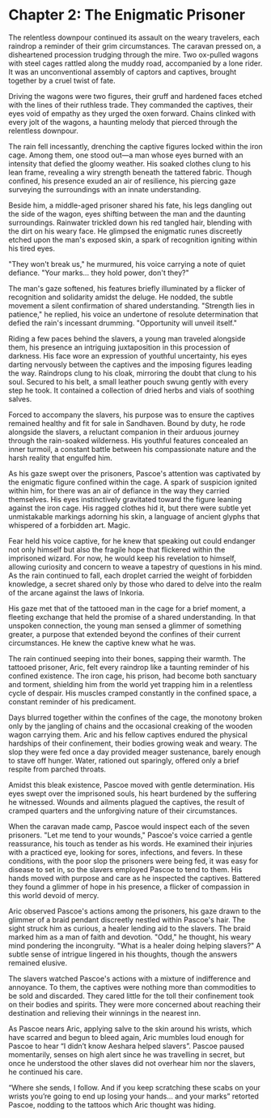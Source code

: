 # Chapter 2: The Enigmatic Prisoner

The relentless downpour continued its assault on the weary travelers, each raindrop a reminder of their grim circumstances. The caravan pressed on, a disheartened procession trudging through the mire. Two ox-pulled wagons with steel cages rattled along the muddy road, accompanied by a lone rider. It was an unconventional assembly of captors and captives, brought together by a cruel twist of fate.

Driving the wagons were two figures, their gruff and hardened faces etched with the lines of their ruthless trade. They commanded the captives, their eyes void of empathy as they urged the oxen forward. Chains clinked with every jolt of the wagons, a haunting melody that pierced through the relentless downpour.

The rain fell incessantly, drenching the captive figures locked within the iron cage. Among them, one stood out—a man whose eyes burned with an intensity that defied the gloomy weather. His soaked clothes clung to his lean frame, revealing a wiry strength beneath the tattered fabric. Though confined, his presence exuded an air of resilience, his piercing gaze surveying the surroundings with an innate understanding.

Beside him, a middle-aged prisoner shared his fate, his legs dangling out the side of the wagon, eyes shifting between the man and the daunting surroundings. Rainwater trickled down his red tangled hair, blending with the dirt on his weary face. He glimpsed the enigmatic runes discreetly etched upon the man's exposed skin, a spark of recognition igniting within his tired eyes.

"They won't break us," he murmured, his voice carrying a note of quiet defiance. "Your marks... they hold power, don't they?"

The man's gaze softened, his features briefly illuminated by a flicker of recognition and solidarity amidst the deluge. He nodded, the subtle movement a silent confirmation of shared understanding. "Strength lies in patience," he replied, his voice an undertone of resolute determination that defied the rain's incessant drumming. "Opportunity will unveil itself."

Riding a few paces behind the slavers, a young man traveled alongside them, his presence an intriguing juxtaposition in this procession of darkness. His face wore an expression of youthful uncertainty, his eyes darting nervously between the captives and the imposing figures leading the way. Raindrops clung to his cloak, mirroring the doubt that clung to his soul. Secured to his belt, a small leather pouch swung gently with every step he took. It contained a collection of dried herbs and vials of soothing salves.

Forced to accompany the slavers, his purpose was to ensure the captives remained healthy and fit for sale in Sandhaven. Bound by duty, he rode alongside the slavers, a reluctant companion in their arduous journey through the rain-soaked wilderness. His youthful features concealed an inner turmoil, a constant battle between his compassionate nature and the harsh reality that engulfed him.

As his gaze swept over the prisoners, Pascoe's attention was captivated by the enigmatic figure confined within the cage. A spark of suspicion ignited within him, for there was an air of defiance in the way they carried themselves. His eyes instinctively gravitated toward the figure leaning against the iron cage. His ragged clothes hid it, but there were subtle yet unmistakable markings adorning his skin, a language of ancient glyphs that whispered of a forbidden art. Magic.

Fear held his voice captive, for he knew that speaking out could endanger not only himself but also the fragile hope that flickered within the imprisoned wizard. For now, he would keep his revelation to himself, allowing curiosity and concern to weave a tapestry of questions in his mind. As the rain continued to fall, each droplet carried the weight of forbidden knowledge, a secret shared only by those who dared to delve into the realm of the arcane against the laws of Inkoria.

His gaze met that of the tattooed man in the cage for a brief moment, a fleeting exchange that held the promise of a shared understanding. In that unspoken connection, the young man sensed a glimmer of something greater, a purpose that extended beyond the confines of their current circumstances. He knew the captive knew what he was.

The rain continued seeping into their bones, sapping their warmth. The tattooed prisoner, Aric, felt every raindrop like a taunting reminder of his confined existence. The iron cage, his prison, had become both sanctuary and torment, shielding him from the world yet trapping him in a relentless cycle of despair. His muscles cramped constantly in the confined space, a constant reminder of his predicament.

Days blurred together within the confines of the cage, the monotony broken only by the jangling of chains and the occasional creaking of the wooden wagon carrying them. Aric and his fellow captives endured the physical hardships of their confinement, their bodies growing weak and weary. The slop they were fed once a day provided meager sustenance, barely enough to stave off hunger. Water, rationed out sparingly, offered only a brief respite from parched throats.

Amidst this bleak existence, Pascoe moved with gentle determination. His eyes swept over the imprisoned souls, his heart burdened by the suffering he witnessed. Wounds and ailments plagued the captives, the result of cramped quarters and the unforgiving nature of their circumstances.

When the caravan made camp, Pascoe would inspect each of the seven prisoners. "Let me tend to your wounds," Pascoe's voice carried a gentle reassurance, his touch as tender as his words. He examined their injuries with a practiced eye, looking for sores, infections, and fevers. In these conditions, with the poor slop the prisoners were being fed, it was easy for disease to set in, so the slavers employed Pascoe to tend to them. His hands moved with purpose and care as he inspected the captives. Battered  they found a glimmer of hope in his presence, a flicker of compassion in this world devoid of mercy.

Aric observed Pascoe's actions among the prisoners, his gaze drawn to the glimmer of a braid pendant discreetly nestled within Pascoe's hair. The sight struck him as curious, a healer lending aid to the slavers. The braid marked him as a man of faith and devotion. "Odd," he thought, his weary mind pondering the incongruity. "What is a healer doing helping slavers?" A subtle sense of intrigue lingered in his thoughts, though the answers remained elusive.

The slavers watched Pascoe's actions with a mixture of indifference and annoyance. To them, the captives were nothing more than commodities to be sold and discarded. They cared little for the toll their confinement took on their bodies and spirits. They were more concerned about reaching their destination and relieving their winnings in the nearest inn.

As Pascoe nears Aric, applying salve to the skin around his wrists, which have scarred and begun to bleed again, Aric mumbles loud enough for Pascoe to hear “I didn’t know Aeshara helped slavers”. Pascoe paused momentarily, senses on high alert since he was travelling in secret, but once he understood the other slaves did not overhear him nor the slavers, he continued his care.

“Where she sends, I follow. And if you keep scratching these scabs on your wrists you’re going to end up losing your hands... and your marks” retorted Pascoe, nodding to the tattoos which Aric thought was hiding. 
